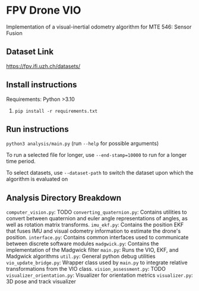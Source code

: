 # FPV Drone VIO
Implementation of a visual-inertial odometry algorithm for MTE 546: Sensor Fusion

## Dataset Link
https://fpv.ifi.uzh.ch/datasets/

## Install instructions
Requirements: Python >3.10
1. `pip install -r requirements.txt`

## Run instructions
`python3 analysis/main.py` (run `--help` for possible arguments)

To run a selected file for longer, use `--end-stamp=10000` to run for a longer time period.

To select datasets, use `--dataset-path` to switch the dataset upon which the algorithm is evaluated on

## Analysis Directory Breakdown
`computer_vision.py`: TODO
`converting_quaternion.py`: Contains utilities to convert between quaternion and euler angle representations of angles, as well as rotation matrix transforms.
`imu_ekf.py`: Contains the position EKF that fuses IMU and visual odometry information to estimate the drone's position.
`interface.py`: Contains common interfaces used to communicate between discrete software modules
`madgwick.py`: Contains the implementation of the Madgwick filter
`main.py`: Runs the VIO, EKF, and Madgwick algorithms
`util.py`: General python debug utilities
`vio_update_bridge.py`: Wrapper class used by `main.py` to integrate relative transformations from the VIO class.
`vision_assessment.py`: TODO
`visualizer_orientation.py`: Visualizer for orientation metrics
`visualizer.py`: 3D pose and track visualizer 